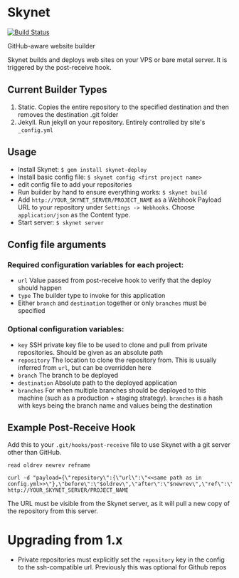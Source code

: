Skynet
======

[![Build Status](https://travis-ci.com/rahearn/skynet.svg?branch=master)](https://travis-ci.com/rahearn/skynet)

GitHub-aware website builder

Skynet builds and deploys web sites on your VPS or bare metal server. It is triggered by the post-receive hook.

Current Builder Types
---------------------

1. Static. Copies the entire repository to the specified destination and then
   removes the destination .git folder
1. Jekyll. Run jekyll on your repository. Entirely controlled by
   site's `_config.yml`

Usage
-----

* Install Skynet: `$ gem install skynet-deploy`
* Install basic config file: `$ skynet config <first project name>`
* edit config file to add your repositories
* Run builder by hand to ensure everything works: `$ skynet build`
* Add `http://YOUR_SKYNET_SERVER/PROJECT_NAME` as a Webhook Payload URL to your repository under
 `Settings -> Webhooks`. Choose `application/json` as the Content type.
* Start server: `$ skynet server`

Config file arguments
---------------------

### Required configuration variables for each project: ###
* `url` Value passed from post-receive hook to verify that the deploy
  should happen
* `type` The builder type to invoke for this application
* Either `branch` and `destination` together or only `branches` must be specified

### Optional configuration variables: ###
* `key` SSH private key file to be used to clone and pull from private
  repositories. Should be given as an absolute path
* `repository` The location to clone the repository from. This is
  usually inferred from `url`, but can be overridden here
* `branch` The branch to be deployed
* `destination` Absolute path to the deployed application
* `branches` For when multiple branches should be deployed to this
  machine (such as a production + staging strategy). `branches` is a
  hash with keys being the branch name and values being the destination

Example Post-Receive Hook
-------------------------

Add this to your `.git/hooks/post-receive` file to use Skynet with
a git server other than GitHub.

    read oldrev newrev refname

    curl -d "payload={\"repository\":{\"url\":\"<<same path as in config.yml>>\"},\"before\":\"$oldrev\",\"after\":\"$newrev\",\"ref\":\"$refname\"}" http://YOUR_SKYNET_SERVER/PROJECT_NAME

The URL must be visible from the Skynet server, as it will pull a new
copy of the repository from this server.

Upgrading from 1.x
==================

* Private repositories must explicitly set the `repository` key in the config to the ssh-compatible url. Previously this was optional for Github repos
